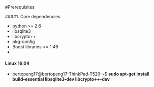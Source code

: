 
#Prerequisites

####1. Core dependencies
- python >= 2.6
- libsqlite3
- libcrypto++
- pkg-config
- Boost libraries >= 1.49
- 
#### Linux 16.04

- bertopeng17@bertopeng17-ThinkPad-T520:~$ <b>sudo apt-get install build-essential libsqlite3-dev libcrypto++-dev</b>


